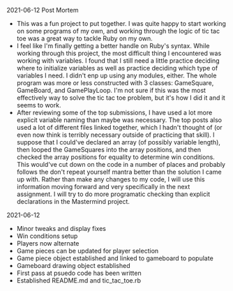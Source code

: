 2021-06-12 Post Mortem
- This was a fun project to put together. I was quite happy to start working on some programs of my own, and working through the logic of tic tac toe was a great way to tackle Ruby on my own. 
- I feel like I'm finally getting a better handle on Ruby's syntax. While working through this project, the most difficult thing I encountered was working with variables. I found that I still need a little practice deciding where to initialize variables as well as practice deciding which type of variables I need. I didn't enp up using any modules, either. The whole program was more or less constructed with 3 classes: GameSquare, GameBoard, and GamePlayLoop. I'm not sure if this was the most effectively way to solve the tic tac toe problem, but it's how I did it and it seems to work.
- After reviewing some of the top submissions, I have used a lot more explicit variable naming than maybe was necessary. The top posts also used a lot of different files linked together, which I hadn't thought of (or even now think is terribly necessary outside of practicing that skill). I suppose that I could've declared an array (of possibly variable length), then looped the GameSquares into the array positions, and then checked the array positions for equality to determine win conditions. This would've cut down on the code in a number of places and probably follows the don't repeat yourself mantra better than the solution I came up with. Rather than make any changes to my code, I will use this information moving forward and very specifically in the next assignment. I will try to do more programatic checking than explicit declarations in the Mastermind project. 

2021-06-12
- Minor tweaks and display fixes
- Win conditions setup
- Players now alternate
- Game pieces can be updated for player selection
- Game piece object established and linked to gameboard to populate
- Gameboard drawing object established
- First pass at psuedo code has been written
- Established README.md and tic_tac_toe.rb